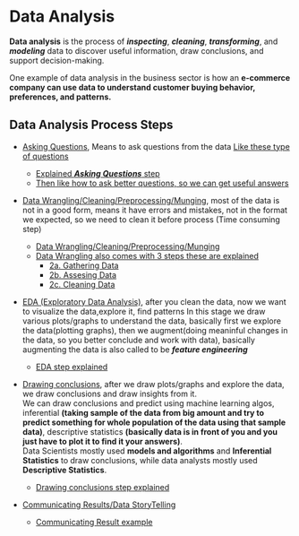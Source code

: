 # Data Analysis

**Data analysis** is the process of ***inspecting***, ***cleaning***, ***transforming***, and ***modeling*** data to discover useful information, draw conclusions, and support decision-making.


One example of data analysis in the business sector is how an **e-commerce company can use data to understand customer buying behavior, preferences, and patterns.**


## Data Analysis Process Steps

- [Asking Questions](https://youtu.be/dA6ZksRR6aw?si=Fi3Jn3KYkKcbX510&t=507), Means to ask questions from the data [Like these type of questions](https://youtu.be/dA6ZksRR6aw?si=sxZwbWhwRR-ONlJk&t=697)
   - [Explained ***Asking Questions*** step](https://youtu.be/dA6ZksRR6aw?si=mbSYcWv5qIIdtUne&t=637)
  - [Then like how to ask better questions, so we can get useful answers](https://youtu.be/dA6ZksRR6aw?si=CNpPMwF106Yw7qV8&t=747)
 
- [Data Wrangling/Cleaning/Preprocessing/Munging](https://youtu.be/dA6ZksRR6aw?si=iuLhn6lopplA3l4u&t=525), most of the data is not in a good form, means it have errors and mistakes, not in the format we expected, so we need to clean it before process (Time consuming step) 
   - [Data Wrangling/Cleaning/Preprocessing/Munging](https://youtu.be/dA6ZksRR6aw?si=zW8hzf-d9z05o5vt&t=797) 
    - [Data Wrangling also comes with 3 steps these are explained](https://youtu.be/dA6ZksRR6aw?si=_xUhZ7X2_xDO7z8k)
        - [2a. Gathering Data](https://youtu.be/dA6ZksRR6aw?si=aV7f-CYaslTVvd21&t=857)
        - [2b. Assesing Data](https://youtu.be/dA6ZksRR6aw?si=A4LVdK66dttPZhFU&t=927)
        - [2c. Cleaning Data](https://youtu.be/dA6ZksRR6aw?si=i97lncnES3A2P6vm&t=951)

- [EDA (Exploratory Data Analysis)](https://youtu.be/dA6ZksRR6aw?si=xldNMWV0gA5LiZMq&t=577), after you clean the data, now we want to visualize the data,explore it, find patterns In this stage we draw various plots/graphs to understand the data, basically first we explore the data(plotting graphs), then we augment(doing meaninful changes in the data, so you better conclude and work with data), basically augmenting the data is also called to be ***feature engineering***
    - [EDA step explained](https://youtu.be/dA6ZksRR6aw?si=jwNMSxLzpeJeGWuL&t=1007)

- [Drawing conclusions](https://youtu.be/dA6ZksRR6aw?si=_65toovZIVCqB54G&t=605), after we draw plots/graphs and explore the data, we draw conclusions and draw insights from it.\
 We can draw conclusions and predict using machine learning algos, inferential **(taking sample of the data from big amount and try to predict something for whole population of the data using that sample data)**, descriptive statistics **(basically data is in front of you and you just have to plot it to find it your answers)**.\
  Data Scientists mostly used **models and algorithms** and **Inferential Statistics** to draw conclusions, while data analysts mostly used **Descriptive Statistics**.
   - [Drawing conclusions step explained](https://youtu.be/dA6ZksRR6aw?si=WANDPgCrTJKdhMmf&t=1157)

- [Communicating Results/Data StoryTelling](https://youtu.be/dA6ZksRR6aw?si=MtEXS0ArNoX-ejWz&t=607)
    - [Communicating Result example](https://youtu.be/dA6ZksRR6aw?si=7_Fw4kRY_4bkr-oN&t=1287) 